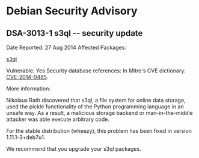 
Debian Security Advisory
========================


DSA-3013-1 s3ql -- security update
----------------------------------



Date Reported:
27 Aug 2014
Affected Packages:

[s3ql](https://packages.debian.org/src:s3ql)

Vulnerable:
Yes
Security database references:
In Mitre's CVE dictionary: [CVE-2014-0485](https://security-tracker.debian.org/tracker/CVE-2014-0485).  

More information:

Nikolaus Rath discovered that s3ql, a file system for online data
storage, used the pickle functionality of the Python programming
language in an unsafe way. As a result, a malicious storage backend
or man-in-the-middle attacker was able execute arbitrary code.


For the stable distribution (wheezy), this problem has been fixed in
version 1.11.1-3+deb7u1.


We recommend that you upgrade your s3ql packages.





